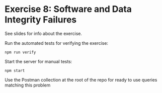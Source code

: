 # Exercise 8: Software and Data Integrity Failures

See slides for info about the exercise.

Run the automated tests for verifying the exercise:

`npm run verify`

Start the server for manual tests:

`npm start`

Use the Postman collection at the root of the repo for ready to use queries matching this problem
